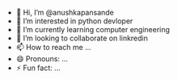 - 👋 Hi, I’m @anushkapansande
- 👀 I’m interested in python devloper
- 🌱 I’m currently learning computer engineering
- 💞️ I’m looking to collaborate on linkredin
- 📫 How to reach me ...
- 😄 Pronouns: ...
- ⚡ Fun fact: ...

<!---
anushkapansande/anushkapansande is a ✨ special ✨ repository because its `README.md` (this file) appears on your GitHub profile.
You can click the Preview link to take a look at your changes.
--->
